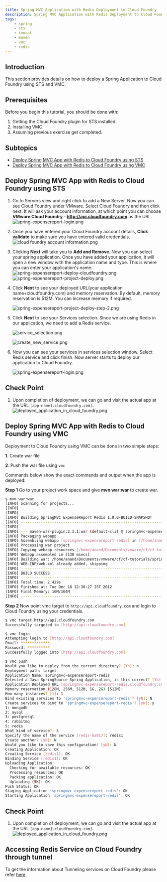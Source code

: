 ```yaml
---
title: Spring MVC Application with Redis Deployment to Cloud Foundry
description: Spring MVC Application with Redis Deployment to Cloud Foundry
tags:
    - spring
    - sts
    - tomcat
    - maven
    - vmc
    - redis
---
```


## Introduction
This section provides details on how to deploy a Spring Application to Cloud Foundry using STS and VMC.

## Prerequisites
Before you begin this tutorial, you should be done with:

1. Getting the Cloud Foundry plugin for STS installed.
2. Installing VMC.
3. Assuming previous exercise get completed.

## Subtopics

+ [Deploy Spring MVC App with Redis to Cloud Foundry using STS](#deploy-spring-mvc-app-with-redis-to-cloud-foundry-using-sts)
+ [Deploy Spring MVC App with Redis to Cloud Foundry using VMC](#deploy-spring-mvc-app-with-redis-to-cloud-foundry-using-vmc)

## Deploy Spring MVC App with Redis to Cloud Foundry using STS
1. Go to Servers view and right click to add a New Server. Now you can see Cloud Foundry under VMware. Select Cloud Foundry and then click next. It will ask your account information, at which point you can choose **VMware Cloud Foundry - http://api.cloudfoundry.com** as the URL.
  ![spring-expensereport-login.png](/images/spring_tutorial/cloud_foundry.png)
2. Once you have entered your Cloud Foundry account details, **Click validate** to make sure you have entered valid credentials.
  ![cloud foundry account information.png](/images/spring_tutorial/cloud_foundry_account.png)
3. Clicking **Next** will take you to **Add and Remove**. Now you can select your spring application. Once you have added your application, it will open a new window with the application name and type. This is where you can enter your application's name.
  ![spring-expensereport-deploy-cloudfoundry.png](/images/spring_redis_tutorial/cloud_foundry_project_deploy.png)
  ![spring-expensereport-project-deploy.png](/images/spring_redis_tutorial/project_deploy_step2.png)
4. Click **Next** to see your deployed URL(your application name+cloudfoundry.com) and memory reservation. By default, memory reservation is 512M. You can increase memory if required.

    ![spring-expensereport-project-deploy-step-2.png](/images/spring_redis_tutorial/project_deploy_step3.png)

5. Click **Next** to see your Services selection.  Since we are using Redis in our application, we need to add a Redis service.

    ![service_selection.png](/images/spring_redis_tutorial/service_selection.png)

    ![create_new_service.png](/images/spring_redis_tutorial/create_new_redis_service.png)

6. Now you can see your services in services selection window. Select Redis service and click finish. Now server starts to deploy our application to Cloud Foundry.

    ![spring-expensereport-login.png](/images/spring_redis_tutorial/redis_service_selection.png)

## Check Point
1. Upon completion of deployment, we can go and visit the actual app at the URL `[app-name].cloudfoundry.com]`.
  ![deployed_application_in_cloud_foundry.png](/images/spring_redis_tutorial/deployed_application_in_cloud_foundry.png)

## Deploy Spring MVC App with Redis to Cloud Foundry using VMC
Deployment to Cloud Foundry using VMC can be done in two simple steps:

**1**. Create war file

**2**. Push the war file using `vmc`

Commands below show the exact commands and output when the app is deployed:

**Step 1**  Go to your project work space and give **mvn war:war** to create war.

``` bash
$ mvn war:war
[INFO] Scanning for projects...
[INFO]
[INFO] ------------------------------------------------------------------------
[INFO] Building SpringMVC ExpenseReport Redis 1.0.0-BUILD-SNAPSHOT
[INFO] ------------------------------------------------------------------------
[INFO]
[INFO] --- maven-war-plugin:2.1.1:war (default-cli) @ springmvc-expensereport-redis ---
[INFO] Packaging webapp
[INFO] Assembling webapp [springmvc-expensereport-redis] in [/home/anand/Documents/vmware/cf/cf-tutorials/spring/springmvc-expensereport-redis/target/springmvc-expensereport-redis-1.0.0-BUILD-SNAPSHOT]
[INFO] Processing war project
[INFO] Copying webapp resources [/home/anand/Documents/vmware/cf/cf-tutorials/spring/springmvc-expensereport-redis/src/main/webapp]
[INFO] Webapp assembled in [138 msecs]
[INFO] Building war: /home/anand/Documents/vmware/cf/cf-tutorials/spring/springmvc-expensereport-redis/target/springmvc-expensereport-redis-1.0.0-BUILD-SNAPSHOT.war
[INFO] WEB-INF/web.xml already added, skipping
[INFO] ------------------------------------------------------------------------
[INFO] BUILD SUCCESS
[INFO] ------------------------------------------------------------------------
[INFO] Total time: 2.429s
[INFO] Finished at: Tue Dec 18 12:30:27 IST 2012
[INFO] Final Memory: 10M/164M
[INFO] ------------------------------------------------------------------------
```
**Step 2**  Now point vmc target to `http://api.cloudfoundry.com` and login to Cloud Foundry using your credentials.

```bash
$ vmc target http://api.cloudfoundry.com
Successfully targeted to [http://api.cloudfoundry.com]

$ vmc login
Attempting login to [http://api.cloudfoundry.com]
Email: *************
Password: **********
Successfully logged into [http://api.cloudfoundry.com]

$ vmc push
Would you like to deploy from the current directory? [Yn]: n
Deployment path: target
Application Name: springmvc-expensereport-redis
Detected a Java SpringSource Spring Application, is this correct? [Yn]: Y
Application Deployed URL [springmvc-expensereport-redis.cloudfoundry.com]:
Memory reservation (128M, 256M, 512M, 1G, 2G) [512M]:
How many instances? [1]: 1
Bind existing services to 'springmvc-expensereport-redis'? [yN]: N
Create services to bind to 'springmvc-expensereport-redis'? [yN]: y
1: mongodb
2: mysql
3: postgresql
4: rabbitmq
5: redis
What kind of service?: 5
Specify the name of the service [redis-ba917]: redis1
Create another? [yN]: N
Would you like to save this configuration? [yN]: N
Creating Application: OK
Creating Service [redis1]: OK
Binding Service [redis1]: OK
Uploading Application:
  Checking for available resources: OK
  Processing resources: OK
  Packing application: OK
  Uploading (5K): OK
Push Status: OK
Staging Application 'springmvc-expensereport-redis': OK
Starting Application 'springmvc-expensereport-redis': OK
```

## Check Point
1. Upon completion of deployment, we can go and visit the actual app at the URL `[app-name].cloudfoundry.com]`.
  ![deployed_application_in_cloud_foundry.png](/images/spring_redis_tutorial/deployed_application_in_cloud_foundry.png)

## Accessing Redis Service on Cloud Foundry through tunnel
To get the information about Tunneling services on Cloud Foundry please refer [here](/spring/tutorials/springmvc-redis/redis-dataservice-tunnel-on-cloudfoundry.html).